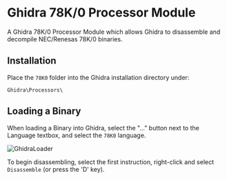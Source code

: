 # Ghidra 78K/0 Processor Module
A Ghidra 78K/0 Processor Module which allows Ghidra to disassemble and decompile NEC/Renesas 78K/0 binaries.

## Installation
Place the ```78K0``` folder into the Ghidra installation directory under:

```
Ghidra\Processors\
```

## Loading a Binary
When loading a Binary into Ghidra, select the "..." button next to the Language textbox, and select the ```78K0``` language.

![GhidraLoader](https://github.com/user-attachments/assets/9306000d-677c-48b3-bf22-29ec144fe570)

To begin disassembling, select the first instruction, right-click and select ```Disassemble``` (or press the 'D' key).


